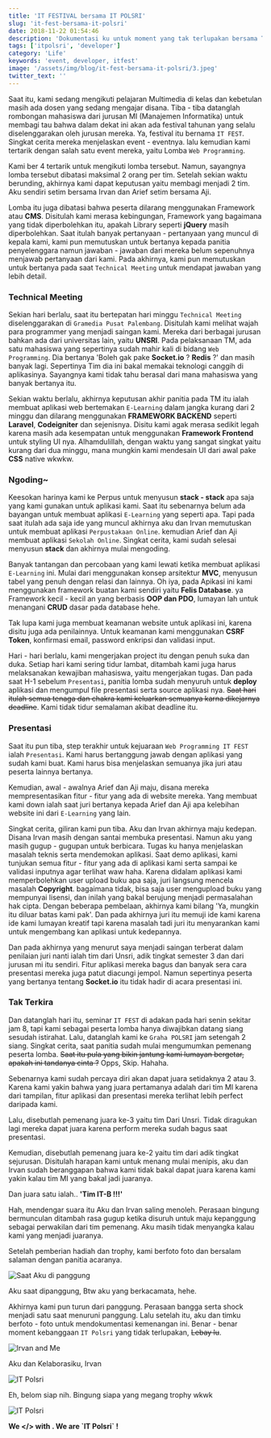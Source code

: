 ```yaml
---
title: 'IT FESTIVAL bersama IT POLSRI'
slug: 'it-fest-bersama-it-polsri'
date: 2018-11-22 01:54:46
description: 'Dokumentasi ku untuk moment yang tak terlupakan bersama Tim IT POLSRI.'
tags: ['itpolsri', 'developer']
category: 'Life'
keywords: 'event, developer, itfest'
image: '/assets/img/blog/it-fest-bersama-it-polsri/3.jpeg'
twitter_text: ''
---
```


Saat itu, kami sedang mengikuti pelajaran Multimedia di kelas dan kebetulan masih ada dosen yang sedang mengajar disana. Tiba - tiba datanglah rombongan mahasiswa dari jurusan MI (Manajemen Informatika) untuk membagi tau bahwa dalam dekat ini akan ada festival tahunan yang selalu diselenggarakan oleh jurusan mereka. Ya, festival itu bernama `IT FEST`. Singkat cerita mereka menjelaskan event - eventnya. lalu kemudian kami tertarik dengan salah satu event mereka, yaitu Lomba `Web Programming`.

Kami ber 4 tertarik untuk mengikuti lomba tersebut. Namun, sayangnya lomba tersebut dibatasi maksimal 2 orang per tim. Setelah sekian waktu berunding, akhirnya kami dapat keputusan yaitu membagi menjadi 2 tim. Aku sendiri setim bersama Irvan dan Arief setim bersama Aji.

Lomba itu juga dibatasi bahwa peserta dilarang menggunakan Framework atau **CMS**. Disitulah kami merasa kebingungan, Framework yang bagaimana yang tidak diperbolehkan itu, apakah Library seperti **jQuery** masih diperbolehkan. Saat itulah banyak pertanyaan - pertanyaan yang muncul di kepala kami, kami pun memutuskan untuk bertanya kepada panitia penyelenggara namun jawaban - jawaban dari mereka belum sepenuhnya menjawab pertanyaan dari kami. Pada akhirnya, kami pun memutuskan untuk bertanya pada saat `Technical Meeting` untuk mendapat jawaban yang lebih detail.

### Technical Meeting
Sekian hari berlalu, saat itu bertepatan hari minggu `Technical Meeting` diselenggarakan di `Gramedia Pusat Palembang`. Disitulah kami melihat wajah para programmer yang menjadi saingan kami. Mereka dari berbagai jurusan bahkan ada dari universitas lain, yaitu **UNSRI**. Pada pelaksanaan TM, ada satu mahasiswa yang sepertinya sudah mahir kali di bidang `Web Programming`. Dia bertanya 'Boleh gak pake **Socket.io** ? **Redis** ?' dan masih banyak lagi. Sepertinya Tim dia ini bakal memakai teknologi canggih di aplikasinya. Sayangnya kami tidak tahu berasal dari mana mahasiswa yang banyak bertanya itu.

Sekian waktu berlalu, akhirnya keputusan akhir panitia pada TM itu ialah membuat aplikasi web bertemakan `E-Learning` dalam jangka kurang dari 2 minggu dan dilarang menggunakan **FRAMEWORK BACKEND** seperti **Laravel**, **Codeigniter** dan sejenisnya. Disitu kami agak merasa sedikit legah karena masih ada kesempatan untuk menggunakan **Framework Frontend** untuk styling UI nya. Alhamdulillah, dengan waktu yang sangat singkat yaitu kurang dari dua minggu, mana mungkin kami mendesain UI dari awal pake **CSS** native wkwkw.

### Ngoding~
Keesokan harinya kami ke Perpus untuk menyusun **stack - stack** apa saja yang kami gunakan untuk aplikasi kami. Saat itu sebenarnya belum ada bayangan untuk membuat aplikasi `E-Learning` yang seperti apa. Tapi pada saat itulah ada saja ide yang muncul akhirnya aku dan Irvan memutuskan untuk membuat aplikasi `Perpustakaan Online`. kemudian Arief dan Aji membuat aplikasi `Sekolah Online`. Singkat cerita, kami sudah selesai menyusun **stack** dan akhirnya mulai mengoding.

Banyak tantangan dan percobaan yang kami lewati ketika membuat aplikasi `E-Learning` ini. Mulai dari menggunakan konsep arsitektur **MVC**, menyusun tabel yang penuh dengan relasi dan lainnya. Oh iya, pada Apikasi ini kami menggunakan framework buatan kami sendiri yaitu **Felis Database**. ya Framework kecil - kecil an yang berbasis **OOP dan PDO**, lumayan lah untuk menangani **CRUD** dasar pada database hehe.

Tak lupa kami juga membuat keamanan website untuk aplikasi ini, karena disitu juga ada penilainnya. Untuk keamanan kami menggunakan **CSRF Token**, konfirmasi email, password enkripsi dan validasi input.

Hari - hari berlalu, kami mengerjakan project itu dengan penuh suka dan duka. Setiap hari kami sering tidur lambat, ditambah kami juga harus melaksanakan kewajiban mahasiswa, yaitu mengerjakan tugas. Dan pada saat H-1 sebelum `Presentasi`, panitia lomba sudah menyuruh untuk **deploy** aplikasi dan mengumpul file presentasi serta source aplikasi nya. <del>Saat hari itulah semua tenaga dan chakra kami keluarkan semuanya karna dikejarnya deadline</del>. Kami tidak tidur semalaman akibat deadline itu.

### Presentasi
Saat itu pun tiba, step terakhir untuk kejuaraan `Web Programming IT FEST` ialah `Presentasi`. Kami harus bertanggung jawab dengan aplikasi yang sudah kami buat. Kami harus bisa menjelaskan semuanya jika juri atau peserta lainnya bertanya.

Kemudian, awal - awalnya Arief dan Aji maju, disana mereka mempresentasikan fitur - fitur yang ada di website mereka. Yang membuat kami down ialah saat juri bertanya kepada Arief dan Aji apa kelebihan website ini dari `E-Learning` yang lain.

Singkat cerita, giliran kami pun tiba. Aku dan Irvan akhirnya maju kedepan. Disana Irvan masih dengan santai membuka presentasi. Namun aku yang masih gugup - gugupan untuk berbicara. Tugas ku hanya menjelaskan masalah teknis serta mendemokan aplikasi. Saat demo aplikasi, kami tunjukan semua fitur - fitur yang ada di aplikasi kami serta sampai ke validasi inputnya agar terlihat waw haha. Karena didalam aplikasi kami memperbolehkan user upload buku apa saja, juri langsung mencela masalah **Copyright**. bagaimana tidak, bisa saja user mengupload buku yang mempunyai lisensi, dan inilah yang bakal berujung menjadi permasalahan hak cipta. Dengan beberapa pembelaan, akhirnya kami bilang 'Ya, mungkin itu diluar batas kami pak'. Dan pada akhirnya juri itu memuji ide kami karena ide kami lumayan kreatif tapi karena masalah tadi juri itu menyarankan kami untuk mengembang kan aplikasi untuk kedepannya.

Dan pada akhirnya yang menurut saya menjadi saingan terberat dalam penilaian juri nanti ialah tim dari Unsri, adik tingkat semester 3 dan dari jurusan mi itu sendiri. Fitur aplikasi mereka bagus dan banyak sera cara presentasi mereka juga patut diacungi jempol. Namun sepertinya peserta yang bertanya tentang **Socket.io** itu tidak hadir di acara presentasi ini.

### Tak Terkira
Dan datanglah hari itu, seminar `IT FEST` di adakan pada hari senin sekitar jam 8, tapi kami sebagai peserta lomba hanya diwajibkan datang siang sesudah istirahat. Lalu, datanglah kami ke `Graha POLSRI` jam setengah 2 siang. Singkat cerita, saat panitia sudah mulai mengumumkan pemenang peserta lomba. <del>Saat itu pula yang bikin jantung kami lumayan bergetar, apakah ini tandanya cinta ?</del> Opps, Skip. Hahaha.

Sebenarnya kami sudah percaya diri akan dapat juara setidaknya 2 atau 3. Karena kami yakin bahwa yang juara pertamanya adalah dari tim MI karena dari tampilan, fitur aplikasi dan presentasi mereka terlihat lebih perfect daripada kami.

Lalu, disebutlah pemenang juara ke-3 yaitu tim Dari Unsri. Tidak diragukan lagi mereka dapat juara karena perform mereka sudah bagus saat presentasi.

Kemudian, disebutlah pemenang juara ke-2 yaitu tim dari adik tingkat sejurusan. Disitulah harapan kami untuk menang mulai menipis, aku dan Irvan sudah beranggapan bahwa kami tidak bakal dapat juara karena kami yakin kalau tim MI yang bakal jadi juaranya.

Dan juara satu ialah.. **'Tim IT-B !!!'**

Hah, mendengar suara itu Aku dan Irvan saling menoleh. Perasaan bingung bermunculan ditambah rasa gugup ketika disuruh untuk maju kepanggung sebagai perwakilan dari tim pemenang. Aku masih tidak menyangka kalau kami yang menjadi juaranya.

Setelah pemberian hadiah dan trophy, kami berfoto foto dan bersalam salaman dengan panitia acaranya.

<p class="text-xs-center"><img src="/assets/img/blog/it-fest-bersama-it-polsri/4.jpeg" alt="Saat Aku di panggung" /></p>
<p class="text-xs-center">Aku saat dipanggung, Btw aku yang berkacamata, hehe.</p>

Akhirnya kami pun turun dari panggung. Perasaan bangga serta shock menjadi satu saat menuruni panggung. Lalu setelah itu, aku dan timku berfoto - foto untuk mendokumentasi kemenangan ini. Benar - benar moment kebanggaan `IT Polsri` yang tidak terlupakan, <del>Lebay lu</del>.

<p class="text-xs-center"><img src="/assets/img/blog/it-fest-bersama-it-polsri/1.jpeg" alt="Irvan and Me" /></p>
<p class="text-xs-center">Aku dan Kelaborasiku, Irvan</p>

<p class="text-xs-center"><img src="/assets/img/blog/it-fest-bersama-it-polsri/2.jpeg" alt="IT Polsri" /></p>
<p class="text-xs-center">Eh, belom siap nih. Bingung siapa yang megang trophy wkwk
<p class="text-xs-center"><img src="/assets/img/blog/it-fest-bersama-it-polsri/3.jpeg" alt="IT Polsri" /></p>
<p class="text-xs-center"><b>We &lt;/&gt; with <i class="em em-heart"></i>. We are `IT Polsri` !</p>
